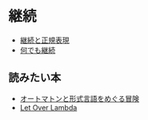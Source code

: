 # 継続

- [継続と正規表現](https://docs.google.com/presentation/d/12wQfEH5RIHiIS041eEyj8T7pJzS7JkN2YHOnET55Vr8/edit#slide=id.g6854c7a69_1_20)
- [何でも継続](http://practical-scheme.net/docs/cont-j.html)

## 読みたい本

- [オートマトンと形式言語をめぐる冒険](http://www.utp.or.jp/smp/book/b306519.html)
- [Let Over Lambda](https://tatsu-zine.com/book/let-over-lambda)

